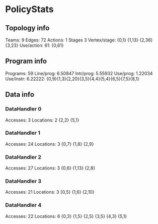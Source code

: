 # PolicyStats
## Topology info
Teams:		9
Edges:		72
Actions:	1
Stages		3
Vertex/stage:	{0,1} {1,13} {2,36} {3,23} 
Use/action:	61: {0,61} 

## Program info
Programs:	59
Line/prog:	6.50847
Intr/prog:	5.55932
Use/prog:	1.22034
Use/instr:	6.22222: {0,9}{1,3}{2,20}{3,5}{4,4}{5,4}{6,5}{7,5}{8,1}

## Data info

### DataHandler 0
Accesses:	3
Locations:	2
{2,2} {5,1} 

### DataHandler 1
Accesses:	24
Locations:	3
{0,7} {1,8} {2,9} 

### DataHandler 2
Accesses:	27
Locations:	3
{0,6} {1,13} {2,8} 

### DataHandler 3
Accesses:	21
Locations:	3
{0,5} {1,6} {2,10} 

### DataHandler 4
Accesses:	22
Locations:	6
{0,3} {1,5} {2,5} {3,5} {4,3} {5,1} 